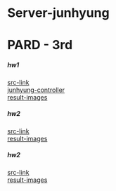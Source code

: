 # Server-junhyung

# PARD - 3rd


##### hw1
[src-link](pardserver/hw/hw1)
<br>
[junhyung-controller](pardserver/hw/hw1/src/main/java/com/pard/firstseminar/controller/JunhuyungController.java)
<br>
[result-images](pardserver/hw/hw1/result-screenshots)
<br>


##### hw2
[src-link](pardserver/hw/hw2)
<br>
[result-images](pardserver/hw/hw2/result-images)
<br>


##### hw2
[src-link](pardserver/hw/hw3)
<br>
[result-images](pardserver/hw/hw3/result-images)
<br>

